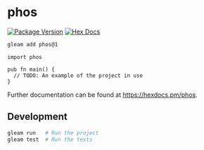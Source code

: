 # phos

[![Package Version](https://img.shields.io/hexpm/v/phos)](https://hex.pm/packages/phos)
[![Hex Docs](https://img.shields.io/badge/hex-docs-ffaff3)](https://hexdocs.pm/phos/)

```sh
gleam add phos@1
```
```gleam
import phos

pub fn main() {
  // TODO: An example of the project in use
}
```

Further documentation can be found at <https://hexdocs.pm/phos>.

## Development

```sh
gleam run   # Run the project
gleam test  # Run the tests
```
